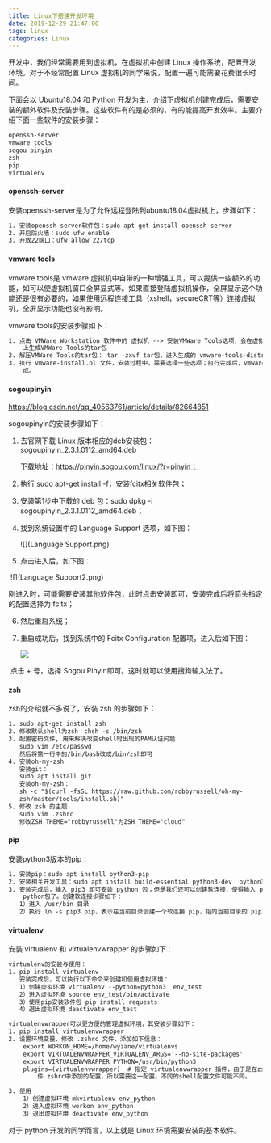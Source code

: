 ```yaml
---
title: Linux下搭建开发环境
date: 2019-12-29 21:47:00
tags: linux
categories: Linux
---
```


开发中，我们经常需要用到虚拟机，在虚拟机中创建 Linux 操作系统，配置开发环境。对于不经常配置 Linux 虚拟机的同学来说，配置一遍可能需要花费很长时间。

<!--more-->

下面会以 Ubuntu18.04 和 Python 开发为主，介绍下虚拟机创建完成后，需要安装的额外软件及安装步骤。这些软件有的是必须的，有的能提高开发效率。主要介绍下面一些软件的安装步骤：

```txt
openssh-server
vmware tools
sogou pinyin
zsh
pip
virtualenv
```



#### openssh-server

安装openssh-server是为了允许远程登陆到ubuntu18.04虚拟机上，步骤如下：

```txt
1. 安装openssh-server软件包：sudo apt-get install openssh-server
2. 开启防火墙：sudo ufw enable
3. 开放22端口：ufw allow 22/tcp
```



#### vmware tools

vmware tools是 vmware 虚拟机中自带的一种增强工具，可以提供一些额外的功能，如可以使虚拟机窗口全屏显式等。如果直接登陆虚拟机操作，全屏显示这个功能还是很有必要的，如果使用远程连接工具（xshell，secureCRT等）连接虚拟机，全屏显示功能也没有影响。

vmware tools的安装步骤如下：

```txt
1. 点击 VMWare Workstation 软件中的 虚拟机 --> 安装VMWare Tools选项，会在虚拟机的Linux操作系统
	上生成VMWare Tools的tar包
2. 解压VMWare Tools的tar包： tar -zxvf tar包，进入生成的 vmware-tools-distrib 目录中；
3. 执行 vmware-install.pl 文件，安装过程中，需要选择一些选项；执行完成后，vmware tools 即安装完
	成。
```



#### sogoupinyin

https://blog.csdn.net/qq_40563761/article/details/82664851

sogoupinyin的安装步骤如下：

1. 去官网下载 Linux 版本相应的deb安装包：sogoupinyin_2.3.1.0112_amd64.deb

   下载地址：https://pinyin.sogou.com/linux/?r=pinyin；

2. 执行 sudo apt-get install -f，安装fcitx相关软件包；

3. 安装第1步中下载的 deb 包：sudo dpkg -i sogoupinyin_2.3.1.0112_amd64.deb；

4. 找到系统设置中的 Language Support 选项，如下图：

   ![](Language Support.png)

5. 点击进入后，如下图：

​        ![](Language Support2.png)

​        刚进入时，可能需要安装其他软件包，此时点击安装即可，安装完成后将箭头指定的配置选择为 fcitx；

6. 然后重启系统；

7. 重启成功后，找到系统中的 Fcitx Configuration 配置项，进入后如下图：

   ![](fcitx.png)

​        点击 + 号，选择 Sogou Pinyin即可。这时就可以使用搜狗输入法了。



#### zsh

zsh的介绍就不多说了，安装 zsh 的步骤如下：

```txt
1. sudo apt-get install zsh
2. 修改默认shell为zsh：chsh -s /bin/zsh
3. 配置密码文件, 用来解决改变shell时出现的PAM认证问题
   sudo vim /etc/passwd
   然后将第一行中的/bin/bash改成/bin/zsh即可   
4. 安装oh-my-zsh
   安装git：
   sudo apt install git
   安装oh-my-zsh：
   sh -c "$(curl -fsSL https://raw.github.com/robbyrussell/oh-my-
   zsh/master/tools/install.sh)"  
5. 修改 zsh 的主题
   sudo vim .zshrc
   修改ZSH_THEME="robbyrussell"为ZSH_THEME="cloud"
```



#### pip

安装python3版本的pip：

```txt
1. 安装pip：sudo apt install python3-pip
2. 安装相关开发工具：sudo apt install build-essential python3-dev  python3-setuptools
3. 安装完成后，输入 pip3 即可安装 python 包；但是我们还可以创建软连接，使得输入 pip 时就可以安装 
	python包了。创建软连接步骤如下：
   1）进入 /usr/bin 目录
   2）执行 ln -s pip3 pip，表示在当前目录创建一个软连接 pip，指向当前目录的 pip3
```



#### virtualenv

安装 virtualenv 和 virtualenvwrapper 的步骤如下：

```txt
virtualenv的安装与使用：
1. pip install virtualenv
   安装完成后，可以执行以下命令来创建和使用虚拟环境：
   1）创建虚拟环境 virtualenv --python=python3  env_test
   2）进入虚拟环境 source env_test/bin/activate
   3）使用pip安装软件包 pip install requests
   4）退出虚拟环境 deactivate env_test

virtualenvwrapper可以更方便的管理虚拟环境，其安装步骤如下：
1. pip install virtualenvwrapper
2. 设置环境变量，修改 .zshrc 文件，添加如下信息：
    export WORKON_HOME=/home/wyzane/virtualenvs
    export VIRTUALENVWRAPPER_VIRTUALENV_ARGS='--no-site-packages'
    export VIRTUALENVWRAPPER_PYTHON=/usr/bin/python3
	plugins=(virtualenvwrapper)  # 指定 virtualenvwrapper 插件，由于是在zsh的配置文
		件.zshrc中添加的配置，所以需要这一配置。不同的shell配置文件可能不同。

3. 使用
	1）创建虚拟环境 mkvirtualenv env_python
	2）进入虚拟环境 workon env_python
	3）退出虚拟环境 deactivate env_python
```



对于 python 开发的同学而言，以上就是 Linux 环境需要安装的基本软件。